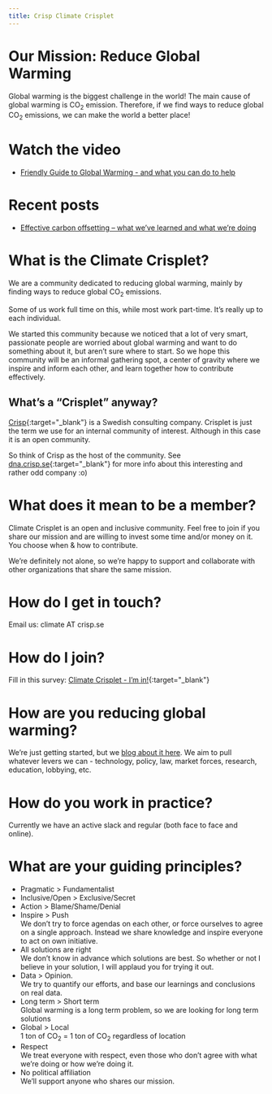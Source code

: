 ```yaml
---
title: Crisp Climate Crisplet
---
```

# Our Mission: Reduce Global Warming

Global warming is the biggest challenge in the world!
The main cause of global warming is CO<sub>2</sub> emission.
Therefore, if we find ways to reduce global CO<sub>2</sub> emissions, we can make the world a better place!

# Watch the video

* [Friendly Guide to Global Warming - and what you can do to help](https://youtu.be/3CM_KkDuzGQ)

# Recent posts

* [Effective carbon offsetting – what we’ve learned and what we’re doing](http://blog.crisp.se/2017/03/31/henrikkniberg/effective-carbon-offsetting-what-weve-learned-and-what-were-doing)

# What is the Climate Crisplet?

We are a community dedicated to reducing global warming, mainly by finding ways to reduce global CO<sub>2</sub> emissions.

Some of us work full time on this, while most work part-time. It’s really up to each individual.

We started this community because we noticed that a lot of very smart, passionate people are worried about global warming and want to do something about it, but aren’t sure where to start. So we hope this community will be an informal gathering spot, a center of gravity where we inspire and inform each other, and learn together how to contribute effectively.

## What’s a “Crisplet” anyway?

[Crisp](https://www.crisp.se){:target="_blank"} is a Swedish consulting company. Crisplet is just the term we use for an internal community of interest. Although in this case it is an open community.

So think of Crisp as the host of the community. See [dna.crisp.se](https://dna.crips.se){:target="_blank"} for more info about this interesting and rather odd company :o)

# What does it mean to be a member?

Climate Crisplet is an open and inclusive community. Feel free to join if you share our mission and are willing to invest some time and/or money on it. You choose when & how to contribute.

We’re definitely not alone, so we’re happy to support and collaborate with other organizations that share the same mission.

# How do I get in touch?

Email us: climate AT crisp.se

# How do I join?

Fill in this survey: [Climate Crisplet - I’m in!](https://docs.google.com/forms/d/e/1FAIpQLSexqGYBhv8nvvjVHZ737pu9rd3zL1e4iqXhAbtE7myr3IbJZw/viewform){:target="_blank"}

# How are you reducing global warming?

We’re just getting started, but we [blog about it here](http://blog.crisp.se/tag/climate). We aim to pull whatever levers we can - technology, policy, law, market forces, research, education, lobbying, etc.

# How do you work in practice?

Currently we have an active slack and regular (both face to face and online).

# What are your guiding principles?

* Pragmatic > Fundamentalist
* Inclusive/Open > Exclusive/Secret
* Action > Blame/Shame/Denial
* Inspire > Push  
  We don’t try to force agendas on each other, or force ourselves to agree on a single approach. Instead we share knowledge and inspire everyone to act on own initiative.
* All solutions are right  
  We don’t know in advance which solutions are best. So whether or not I believe in your solution, I will applaud you for trying it out.
* Data > Opinion.  
  We try to quantify our efforts, and base our learnings and conclusions on real data.
* Long term > Short term  
  Global warming is a long term problem, so we are looking for long term solutions
* Global > Local  
  1 ton of CO<sub>2</sub> = 1 ton of CO<sub>2</sub> regardless of location
* Respect  
  We treat everyone with respect, even those who don’t agree with what we’re doing or how we’re doing it.
* No political affiliation  
  We’ll support anyone who shares our mission.
